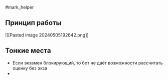 #mark_helper
## Принцип работы

![[Pasted image 20240505192642.png]]

## Тонкие места
- Если экзамен блокирующий, то бот не даёт возможности рассчитать оценку без экза
- 